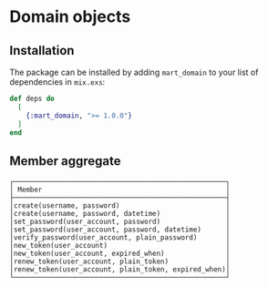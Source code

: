 # Domain objects

## Installation

The package can be installed by adding `mart_domain` to your list of
dependencies in `mix.exs`:

```elixir
def deps do
  [
    {:mart_domain, ">= 1.0.0"}
  ]
end
```

## Member aggregate

```
┌────────────────────────────────────────────────────┐
│ Member                                             │
├────────────────────────────────────────────────────┤
│create(username, password)                          │
│create(username, password, datetime)                │
│set_password(user_account, password)                │
│set_password(user_account, password, datetime)      │
│verify_password(user_account, plain_password)       │
│new_token(user_account)                             │
│new_token(user_account, expired_when)               │
│renew_token(user_account, plain_token)              │
│renew_token(user_account, plain_token, expired_when)│
└────────────────────────────────────────────────────┘
```
